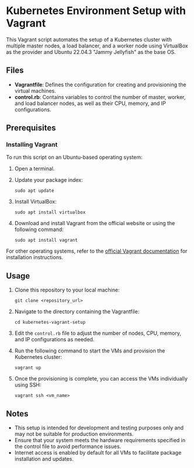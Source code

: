 # Kubernetes Environment Setup with Vagrant

This Vagrant script automates the setup of a Kubernetes cluster with multiple master nodes, a load balancer, and a worker node using VirtualBox as the provider and Ubuntu 22.04.3 "Jammy Jellyfish" as the base OS.

## Files

- **Vagrantfile**: Defines the configuration for creating and provisioning the virtual machines.
- **control.rb**: Contains variables to control the number of master, worker, and load balancer nodes, as well as their CPU, memory, and IP configurations.

## Prerequisites

### Installing Vagrant

To run this script on an Ubuntu-based operating system:

1. Open a terminal.
2. Update your package index:

    ```
    sudo apt update
    ```

3. Install VirtualBox:

    ```
    sudo apt install virtualbox
    ```

4. Download and install Vagrant from the official website or using the following command:

    ```
    sudo apt install vagrant
    ```

For other operating systems, refer to the [official Vagrant documentation](https://www.vagrantup.com/docs/installation) for installation instructions.

## Usage

1. Clone this repository to your local machine:

    ```
    git clone <repository_url>
    ```

2. Navigate to the directory containing the Vagrantfile:

    ```
    cd kubernetes-vagrant-setup
    ```

3. Edit the `control.rb` file to adjust the number of nodes, CPU, memory, and IP configurations as needed.

4. Run the following command to start the VMs and provision the Kubernetes cluster:

    ```
    vagrant up
    ```

5. Once the provisioning is complete, you can access the VMs individually using SSH:

    ```
    vagrant ssh <vm_name>
    ```

## Notes

- This setup is intended for development and testing purposes only and may not be suitable for production environments.
- Ensure that your system meets the hardware requirements specified in the control file to avoid performance issues.
- Internet access is enabled by default for all VMs to facilitate package installation and updates.
